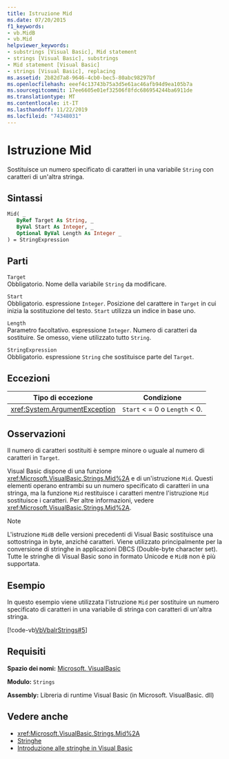 ```yaml
---
title: Istruzione Mid
ms.date: 07/20/2015
f1_keywords:
- vb.MidB
- vb.Mid
helpviewer_keywords:
- substrings [Visual Basic], Mid statement
- strings [Visual Basic], substrings
- Mid statement [Visual Basic]
- strings [Visual Basic], replacing
ms.assetid: 2b82d7a8-9646-4cb0-bec5-80abc98297bf
ms.openlocfilehash: eeef4c13743b75a3d5e61ac46afb94d9ea105b7a
ms.sourcegitcommit: 17ee6605e01ef32506f8fdc686954244ba6911de
ms.translationtype: MT
ms.contentlocale: it-IT
ms.lasthandoff: 11/22/2019
ms.locfileid: "74348031"
---
```

# <a name="mid-statement"></a>Istruzione Mid
Sostituisce un numero specificato di caratteri in una variabile `String` con caratteri di un'altra stringa.  
  
## <a name="syntax"></a>Sintassi  
  
```vb  
Mid( _  
   ByRef Target As String, _  
   ByVal Start As Integer, _  
   Optional ByVal Length As Integer _  
) = StringExpression  
```  
  
## <a name="parts"></a>Parti  
 `Target`  
 Obbligatorio. Nome della variabile `String` da modificare.  
  
 `Start`  
 Obbligatorio. espressione `Integer`. Posizione del carattere in `Target` in cui inizia la sostituzione del testo. `Start` utilizza un indice in base uno.  
  
 `Length`  
 Parametro facoltativo. espressione `Integer`. Numero di caratteri da sostituire. Se omesso, viene utilizzato tutto `String`.  
  
 `StringExpression`  
 Obbligatorio. espressione `String` che sostituisce parte del `Target`.  
  
## <a name="exceptions"></a>Eccezioni  
  
|Tipo di eccezione|Condizione|  
|--------------------|---------------|  
|<xref:System.ArgumentException>|`Start` < = 0 o `Length` < 0.|  
  
## <a name="remarks"></a>Osservazioni  
 Il numero di caratteri sostituiti è sempre minore o uguale al numero di caratteri in `Target`.  
  
 Visual Basic dispone di una funzione <xref:Microsoft.VisualBasic.Strings.Mid%2A> e di un'istruzione `Mid`. Questi elementi operano entrambi su un numero specificato di caratteri in una stringa, ma la funzione `Mid` restituisce i caratteri mentre l'istruzione `Mid` sostituisce i caratteri. Per altre informazioni, vedere <xref:Microsoft.VisualBasic.Strings.Mid%2A>.  
  
> [!NOTE]
> L'istruzione `MidB` delle versioni precedenti di Visual Basic sostituisce una sottostringa in byte, anziché caratteri. Viene utilizzato principalmente per la conversione di stringhe in applicazioni DBCS (Double-byte character set). Tutte le stringhe di Visual Basic sono in formato Unicode e `MidB` non è più supportata.  
  
## <a name="example"></a>Esempio  
 In questo esempio viene utilizzata l'istruzione `Mid` per sostituire un numero specificato di caratteri in una variabile di stringa con caratteri di un'altra stringa.  
  
 [!code-vb[VbVbalrStrings#5](~/samples/snippets/visualbasic/VS_Snippets_VBCSharp/VbVbalrStrings/VB/Class1.vb#5)]  
  
## <a name="requirements"></a>Requisiti  
 **Spazio dei nomi:** [Microsoft. VisualBasic](../../../visual-basic/language-reference/runtime-library-members.md)  
  
 **Modulo:** `Strings`  
  
 **Assembly:** Libreria di runtime Visual Basic (in Microsoft. VisualBasic. dll)  
  
## <a name="see-also"></a>Vedere anche

- <xref:Microsoft.VisualBasic.Strings.Mid%2A>
- [Stringhe](../../../visual-basic/programming-guide/language-features/strings/index.md)
- [Introduzione alle stringhe in Visual Basic](../../../visual-basic/programming-guide/language-features/strings/introduction-to-strings.md)
